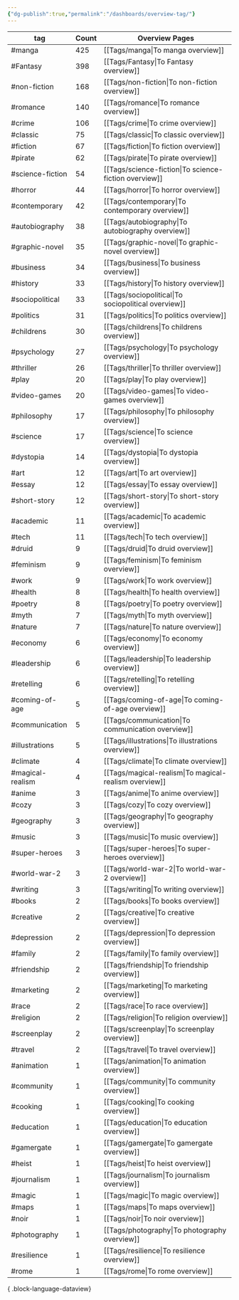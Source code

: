 ```yaml
---
{"dg-publish":true,"permalink":"/dashboards/overview-tag/"}
---
```



| tag              | Count | Overview Pages                                        |
| ---------------- | ----- | ----------------------------------------------------- |
| #manga           | 425   | [[Tags/manga\|To manga overview]]                     |
| #Fantasy         | 398   | [[Tags/Fantasy\|To Fantasy overview]]                 |
| #non-fiction     | 168   | [[Tags/non-fiction\|To non-fiction overview]]         |
| #romance         | 140   | [[Tags/romance\|To romance overview]]                 |
| #crime           | 106   | [[Tags/crime\|To crime overview]]                     |
| #classic         | 75    | [[Tags/classic\|To classic overview]]                 |
| #fiction         | 67    | [[Tags/fiction\|To fiction overview]]                 |
| #pirate          | 62    | [[Tags/pirate\|To pirate overview]]                   |
| #science-fiction | 54    | [[Tags/science-fiction\|To science-fiction overview]] |
| #horror          | 44    | [[Tags/horror\|To horror overview]]                   |
| #contemporary    | 42    | [[Tags/contemporary\|To contemporary overview]]       |
| #autobiography   | 38    | [[Tags/autobiography\|To autobiography overview]]     |
| #graphic-novel   | 35    | [[Tags/graphic-novel\|To graphic-novel overview]]     |
| #business        | 34    | [[Tags/business\|To business overview]]               |
| #history         | 33    | [[Tags/history\|To history overview]]                 |
| #sociopolitical  | 33    | [[Tags/sociopolitical\|To sociopolitical overview]]   |
| #politics        | 31    | [[Tags/politics\|To politics overview]]               |
| #childrens       | 30    | [[Tags/childrens\|To childrens overview]]             |
| #psychology      | 27    | [[Tags/psychology\|To psychology overview]]           |
| #thriller        | 26    | [[Tags/thriller\|To thriller overview]]               |
| #play            | 20    | [[Tags/play\|To play overview]]                       |
| #video-games     | 20    | [[Tags/video-games\|To video-games overview]]         |
| #philosophy      | 17    | [[Tags/philosophy\|To philosophy overview]]           |
| #science         | 17    | [[Tags/science\|To science overview]]                 |
| #dystopia        | 14    | [[Tags/dystopia\|To dystopia overview]]               |
| #art             | 12    | [[Tags/art\|To art overview]]                         |
| #essay           | 12    | [[Tags/essay\|To essay overview]]                     |
| #short-story     | 12    | [[Tags/short-story\|To short-story overview]]         |
| #academic        | 11    | [[Tags/academic\|To academic overview]]               |
| #tech            | 11    | [[Tags/tech\|To tech overview]]                       |
| #druid           | 9     | [[Tags/druid\|To druid overview]]                     |
| #feminism        | 9     | [[Tags/feminism\|To feminism overview]]               |
| #work            | 9     | [[Tags/work\|To work overview]]                       |
| #health          | 8     | [[Tags/health\|To health overview]]                   |
| #poetry          | 8     | [[Tags/poetry\|To poetry overview]]                   |
| #myth            | 7     | [[Tags/myth\|To myth overview]]                       |
| #nature          | 7     | [[Tags/nature\|To nature overview]]                   |
| #economy         | 6     | [[Tags/economy\|To economy overview]]                 |
| #leadership      | 6     | [[Tags/leadership\|To leadership overview]]           |
| #retelling       | 6     | [[Tags/retelling\|To retelling overview]]             |
| #coming-of-age   | 5     | [[Tags/coming-of-age\|To coming-of-age overview]]     |
| #communication   | 5     | [[Tags/communication\|To communication overview]]     |
| #illustrations   | 5     | [[Tags/illustrations\|To illustrations overview]]     |
| #climate         | 4     | [[Tags/climate\|To climate overview]]                 |
| #magical-realism | 4     | [[Tags/magical-realism\|To magical-realism overview]] |
| #anime           | 3     | [[Tags/anime\|To anime overview]]                     |
| #cozy            | 3     | [[Tags/cozy\|To cozy overview]]                       |
| #geography       | 3     | [[Tags/geography\|To geography overview]]             |
| #music           | 3     | [[Tags/music\|To music overview]]                     |
| #super-heroes    | 3     | [[Tags/super-heroes\|To super-heroes overview]]       |
| #world-war-2     | 3     | [[Tags/world-war-2\|To world-war-2 overview]]         |
| #writing         | 3     | [[Tags/writing\|To writing overview]]                 |
| #books           | 2     | [[Tags/books\|To books overview]]                     |
| #creative        | 2     | [[Tags/creative\|To creative overview]]               |
| #depression      | 2     | [[Tags/depression\|To depression overview]]           |
| #family          | 2     | [[Tags/family\|To family overview]]                   |
| #friendship      | 2     | [[Tags/friendship\|To friendship overview]]           |
| #marketing       | 2     | [[Tags/marketing\|To marketing overview]]             |
| #race            | 2     | [[Tags/race\|To race overview]]                       |
| #religion        | 2     | [[Tags/religion\|To religion overview]]               |
| #screenplay      | 2     | [[Tags/screenplay\|To screenplay overview]]           |
| #travel          | 2     | [[Tags/travel\|To travel overview]]                   |
| #animation       | 1     | [[Tags/animation\|To animation overview]]             |
| #community       | 1     | [[Tags/community\|To community overview]]             |
| #cooking         | 1     | [[Tags/cooking\|To cooking overview]]                 |
| #education       | 1     | [[Tags/education\|To education overview]]             |
| #gamergate       | 1     | [[Tags/gamergate\|To gamergate overview]]             |
| #heist           | 1     | [[Tags/heist\|To heist overview]]                     |
| #journalism      | 1     | [[Tags/journalism\|To journalism overview]]           |
| #magic           | 1     | [[Tags/magic\|To magic overview]]                     |
| #maps            | 1     | [[Tags/maps\|To maps overview]]                       |
| #noir            | 1     | [[Tags/noir\|To noir overview]]                       |
| #photography     | 1     | [[Tags/photography\|To photography overview]]         |
| #resilience      | 1     | [[Tags/resilience\|To resilience overview]]           |
| #rome            | 1     | [[Tags/rome\|To rome overview]]                       |

{ .block-language-dataview}